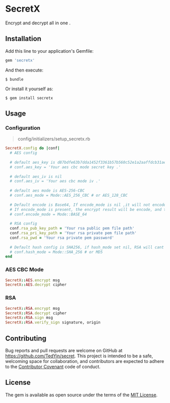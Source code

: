 # SecretX

Encrypt and decrypt all in one .

## Installation

Add this line to your application's Gemfile:

```ruby
gem 'secretx'
```

And then execute:

    $ bundle

Or install it yourself as:

    $ gem install secretx

## Usage

### Configuration 
> config/initializers/setup_secretx.rb

```ruby
SecretX.config do |conf|
  # AES config
  
  # default aes_key is d87bdfe63b7dda1452f3361b57b560c52e1a2aaffdcb31ae38f44a06efc536d4
  # conf.aes_key = 'Your aes cbc mode secret key .'
  
  # default aes_iv is nil
  # conf.aes_iv = 'Your aes cbc mode iv .'
  
  # default aes mode is AES-256-CBC
  # conf.aes_mode = Mode::AES_256_CBC # or AES_128_CBC
  
  # Default encode is Base64, If encode_mode is nil ,it will not encode or decode msg.
  # If encode_mode is present, the encrypt result will be encode, and the encrypted data will be decode first, and then it will be decrypted.
  # conf.encode_mode = Mode::BASE_64
  
  # RSA config
  conf.rsa_pub_key_path = 'Your rsa public pem file path'
  conf.rsa_pri_key_path = 'Your rsa private pem file path'
  conf.rsa_pwd = 'Your rsa private pem password'
  
  # Default hash config is SHA256, if hash_mode set nil, RSA will cant use. 
  # conf.hash_mode = Mode::SHA_256 # or MD5
end
```

### AES CBC Mode
```ruby
SecretX::AES.encrypt msg
SecretX::AES.decrypt cipher
```

### RSA
```ruby
SecretX::RSA.encrypt msg
SecretX::RSA.decrypt cipher
SecretX::RSA.sign msg
SecretX::RSA.verify_sign signature, origin
```


## Contributing

Bug reports and pull requests are welcome on GitHub at https://github.com/TedYin/secret. This project is intended to be a safe, welcoming space for collaboration, and contributors are expected to adhere to the [Contributor Covenant](http://contributor-covenant.org) code of conduct.

## License

The gem is available as open source under the terms of the [MIT License](http://opensource.org/licenses/MIT).
